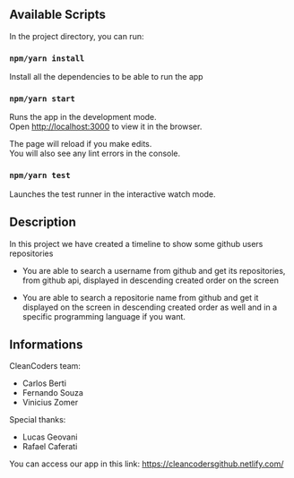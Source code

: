 ## Available Scripts

In the project directory, you can run:

### `npm/yarn install`

Install all the dependencies to be able to run the app

### `npm/yarn start`

Runs the app in the development mode.<br>
Open [http://localhost:3000](http://localhost:3000) to view it in the browser.

The page will reload if you make edits.<br>
You will also see any lint errors in the console.

### `npm/yarn test`

Launches the test runner in the interactive watch mode.<br>

## Description

In this project we have created a timeline to show some github users repositories

- You are able to search a username from github and get its repositories, from github api, displayed in descending created order on the screen

- You are able to search a repositorie name from github and get it displayed on the screen in descending created order as well and in a specific programming language if you want.

## Informations
CleanCoders team:
- Carlos Berti
- Fernando Souza
- Vinicius Zomer

Special thanks:
- Lucas Geovani
- Rafael Caferati

You can access our app in this link:
    https://cleancodersgithub.netlify.com/
